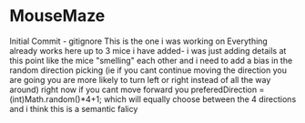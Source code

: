 # MouseMaze
Initial Commit - gitignore
This is the one i was working on
Everything already works here up to 3 mice i have added- i was just adding details at this point like the mice "smelling" each other and i need to add a bias in the random direction picking (ie if you cant continue moving the direction you are going you are more likely to turn left or right instead of all the way around) right now if you cant move forward you preferedDirection = (int)Math.random()*4+1; which will equally choose between the 4 directions and i think this is a semantic falicy
